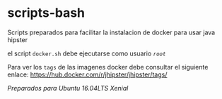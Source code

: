 # scripts-bash

Scripts preparados para facilitar la instalacion de docker para usar java hipster

el script `docker.sh` debe ejecutarse como usuario _`root`_

Para ver los `tags` de las imagenes docker debe consultar el siguiente enlace: https://hub.docker.com/r/jhipster/jhipster/tags/

_Preparados para Ubuntu 16.04LTS Xenial_
